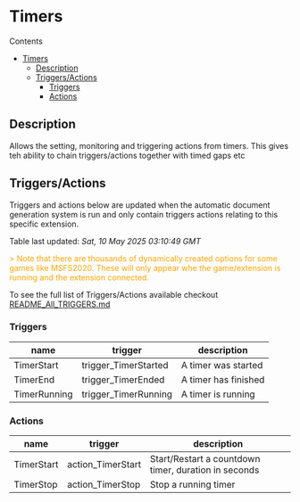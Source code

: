 <!-- this file will be auto updated for triggers and actions when the apidocs automatic
document builder is run.
To have the triggers and actions inserted do not remove the tags 'ReplaceTAGFor...' below
To run go to 'StreamRoller\docs\apidocs' and run 'node readmebuilder.mjs'
The script will parse files in the extensions directory looking for "triggersandactions ="
if found it will attempt to load hte file and use the exported 'triggersandactions' variable
to create the tables shown in the parsed README.md files
This was the only way I could find to autoupdate the triggers and actions lists
 -->
# Timers

Contents

- [Timers](#timers)
  - [Description](#description)
  - [Triggers/Actions](#triggersactions)
    - [Triggers](#triggers)
    - [Actions](#actions)

## Description

Allows the setting, monitoring and triggering actions from timers. This gives teh ability to chain triggers/actions together with timed gaps etc

## Triggers/Actions



Triggers and actions below are updated when the automatic document generation system is run and only contain triggers actions relating to this specific extension.

Table last updated: *Sat, 10 May 2025 03:10:49 GMT*

<div style='color:orange'>> Note that there are thousands of dynamically created options for some games like MSFS2020. These will only appear whe the game/extension is running and the extension connected.</div>

To see the full list of Triggers/Actions available checkout [README_All_TRIGGERS.md](https://github.com/SilenusTA/StreamRoller/blob/master/README_All_TRIGGERS.md)

### Triggers

| name | trigger | description |
| --- | --- | --- |
| TimerStart | trigger_TimerStarted | A timer was started |
| TimerEnd | trigger_TimerEnded | A timer has finished |
| TimerRunning | trigger_TimerRunning | A timer is running |


### Actions

| name | trigger | description |
| --- | --- | --- |
| TimerStart | action_TimerStart | Start/Restart a countdown timer, duration in seconds |
| TimerStop | action_TimerStop | Stop a running timer |

